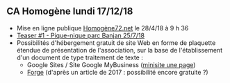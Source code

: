 ## CA Homogène lundi 17/12/18

- Mise en ligne publique [Homogène72.net](https://homogene72.net) le 28/4/18 à 9 h 36
- [Teaser #1 - Pique-nique parc Banjan 25/7/18](https://youtu.be/RgeNwsMLXBM)
- Possibilités d'hébergement gratuit de site Web en forme de plaquette étendue de présentation de l'association, sur la base de l'établissement d'un document de type traitement de texte :
  - Google Sites / Site Google MyBusiness ([minisite une page](https://steelmailbox.business.site))
  - [Forge](https://getforge.com/) (d'après un article de 2017 : possibilité encore gratuite ?)
